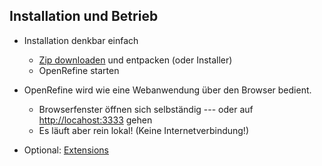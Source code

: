 ## Installation und Betrieb

- Installation denkbar einfach
  - [Zip downloaden](https://openrefine.org/download) und entpacken (oder Installer)
  - OpenRefine starten

- OpenRefine wird wie eine Webanwendung über den Browser bedient.
  - Browserfenster öffnen sich selbständig --- oder auf [http://locahost:3333](http://locahost:3333) gehen
  - Es läuft aber rein lokal! (Keine Internetverbindung!)

- Optional: [Extensions](https://openrefine.org/extensions)



